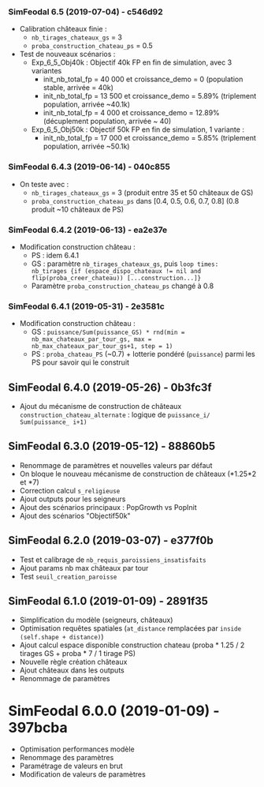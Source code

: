 ### SimFeodal 6.5 (2019-07-04) - c546d92

* Calibration châteaux finie :
	- `nb_tirages_chateaux_gs` = 3
	- `proba_construction_chateau_ps` = 0.5
* Test de nouveaux scénarios :
	- Exp_6_5_Obj40k : Objectif 40k FP en fin de simulation, avec 3 variantes
		- init_nb_total_fp = 40 000 et croissance_demo = 0 (population stable, arrivée = 40k) 
		- init_nb_total_fp = 13 500 et croissance_demo = 5.89% (triplement population, arrivée \~40.1k)
 		- init_nb_total_fp = 4 000 et croissance_demo =  12.89% (décuplement population, arrivée \~ 40)
	- Exp_6_5_Obj50k : Objectif 50k FP en fin de simulation, 1 variante :
		- init_nb_total_fp = 17 000 et croissance_demo = 5.85% (triplement population, arrivée \~50.1k)

### SimFeodal 6.4.3 (2019-06-14) - 040c855

* On teste avec :
	- `nb_tirages_chateaux_gs` = 3 (produit entre 35 et 50 châteaux de GS)
	- `proba_construction_chateau_ps` dans \[0.4, 0.5, 0.6, 0.7, 0.8\] (0.8 produit \~10 châteaux de PS)

### SimFeodal 6.4.2 (2019-06-13) - ea2e37e

* Modification construction château :
	- PS : idem 6.4.1
	- GS : paramètre `nb_tirages_chateaux_gs`, puis `loop times: nb_tirages {if (espace_dispo_chateaux != nil and flip(proba_creer_chateau)) [...construction...]}`
	- Paramètre `proba_construction_chateau_ps` changé à 0.8


### SimFeodal 6.4.1 (2019-05-31) - 2e3581c

* Modification construction château :
	- GS : `puissance/Sum(puissance_GS) * rnd(min = nb_max_chateaux_par_tour_gs, max = nb_max_chateaux_par_tour_gs+1, step = 1)`
	- PS : `proba_chateau_PS` (\~0.7) + lotterie pondéré (`puissance`) parmi les PS pour savoir qui le construit

## SimFeodal 6.4.0 (2019-05-26) - 0b3fc3f

* Ajout du mécanisme de construction de châteaux `construction_chateau_alternate` : logique de `puissance_i/ Sum(puissance_ i+1)`


## SimFeodal 6.3.0 (2019-05-12) - 88860b5

* Renommage de paramètres et nouvelles valeurs par défaut
* On bloque le nouveau mécanisme de construction de châteaux (\*1.25\*2 et \*7)
* Correction calcul `s_religieuse`
* Ajout outputs pour les seigneurs
* Ajout des scénarios principaux : PopGrowth vs PopInit
* Ajout des scénarios "Objectif50k"

## SimFeodal 6.2.0 (2019-03-07) - e377f0b

* Test et calibrage de `nb_requis_paroissiens_insatisfaits`
* Ajout params nb max châteaux par tour
* Test `seuil_creation_paroisse`

## SimFeodal 6.1.0 (2019-01-09) - 2891f35

* Simplification du modèle (seigneurs, châteaux)
* Optimisation requêtes spatiales (`at_distance` remplacées par `inside (self.shape + distance)`)
* Ajout calcul espace disponible construction chateau (proba * 1.25 / 2 tirages GS + proba * 7 / 1 tirage PS)
* Nouvelle règle création châteaux
* Ajout châteaux dans les outputs
* Renommage de paramètres

# SimFeodal 6.0.0 (2019-01-09) - 397bcba

* Optimisation performances modèle
* Renommage des paramètres
* Paramétrage de valeurs en brut
* Modification de valeurs de paramètres
